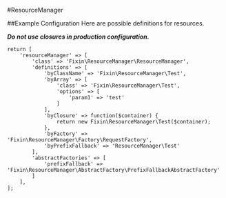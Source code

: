 #ResourceManager

##Example Configuration
Here are possible definitions for resources.

**_Do not use closures in production configuration._**
```
return [
    'resourceManager' => [
        'class' => 'Fixin\ResourceManager\ResourceManager',
        'definitions' => [
            'byClassName' => 'Fixin\ResourceManager\Test',
            'byArray' => [
                'class' => 'Fixin\ResourceManager\Test',
                'options' => [
                    'param1' => 'test'
                ]
            ],
            'byClosure' => function($container) {
                return new Fixin\ResourceManager\Test($container);
            },
            'byFactory' => 'Fixin\ResourceManager\Factory\RequestFactory',
            'byPrefixFallback' => 'ResourceManager\Test'
        ],
        'abstractFactories' => [
            'prefixFallback' => 'Fixin\ResourceManager\AbstractFactory\PrefixFallbackAbstractFactory'
        ]
    ],
];
```
